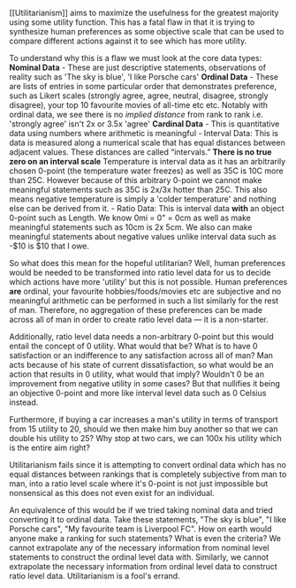 [[Utilitarianism]] aims to maximize the usefulness for the greatest majority using some utility function. This has a fatal flaw in that it is trying to synthesize human preferences as some objective scale that can be used to compare different actions against it to see which has more utility.

To understand why this is a flaw we must look at the core data types:
**Nominal Data** - These are just descriptive statements, observations of reality such as 'The sky is blue', 'I like Porsche cars'
**Ordinal Data** - These are lists of entries in some particular order that demonstrates preference, such as Likert scales (strongly agree, agree, neutral, disagree, strongly disagree), your top 10 favourite movies of all-time etc etc. Notably with ordinal data, we see there is no _implied distance_ from rank to rank i.e. 'strongly agree' isn't 2x or 3.5x 'agree'
**Cardinal Data** - This is quantitative data using numbers where arithmetic is meaningful
	- Interval Data: This is data is measured along a numerical scale that has equal distances between adjacent values. These distances are called “intervals.” **There is no true zero on an interval scale** Temperature is interval data as it has an arbitrarily chosen 0-point (the temperature water freezes) as well as 35C is 10C more than 25C. However because of this arbitrary 0-point we cannot make meaningful statements such as 35C is 2x/3x hotter than 25C. This also means negative temperature is simply a 'colder temperature' and nothing else can be derived from it.
	- Ratio Data: This is interval data **with** an object 0-point such as Length. We know 0mi = 0" = 0cm as well as make meaningful statements such as 10cm is 2x 5cm. We also can make meaningful statements about negative values unlike interval data such as -$10 is $10 that I owe.

So what does this mean for the hopeful utilitarian? Well, human preferences would be needed to be transformed into ratio level data for us to decide which actions have more 'utility' but this is not possible.
Human preferences **are** ordinal, your favourite hobbies/foods/movies etc are subjective and no meaningful arithmetic can be performed in such a list similarly for the rest of man. Therefore, no aggregation of these preferences can be made across all of man in order to create ratio level data — it is a non-starter.

Additionally, ratio level data needs a non-arbitrary 0-point but this would entail the concept of 0 utility. What would that be? What is to have 0 satisfaction or an indifference to any satisfaction across all of man? Man acts because of his state of current dissatisfaction, so what would be an action that results in 0 utility, what would that imply? Wouldn't 0 be an improvement from negative utility in some cases? But that nullifies it being an objective 0-point and more like interval level data such as  0 Celsius instead.

Furthermore, if buying a car increases a man's utility in terms of transport from 15 utility to 20, should we then make him buy another so that we can double his utility to 25? Why stop at two cars, we can 100x his utility which is the entire aim right?

Utilitarianism fails since it is attempting to convert ordinal data which has no equal distances between rankings that is completely subjective from man to man, into a ratio level scale where it's 0-point is not just impossible but nonsensical as this does not even exist for an individual.

An equivalence of this would be if we tried taking nominal data and tried converting it to ordinal data. Take these statements, "The sky is blue", "I like Porsche cars", "My favourite team is Liverpool FC". How on earth would anyone make a ranking for such statements? What is even the criteria? We cannot extrapolate any of the necessary information from nominal level statements to construct the ordinal level data with. Similarly, we cannot extrapolate the necessary information from ordinal level data to construct ratio level data.
Utilitarianism is a fool's errand.


